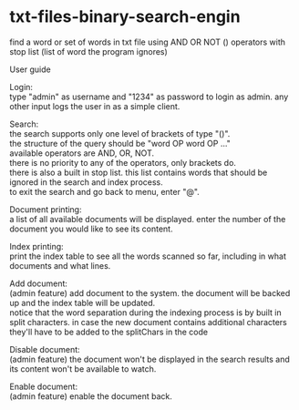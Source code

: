 # txt-files-binary-search-engin
find a word or set of words in txt file using AND OR NOT () operators with stop list (list of word the program ignores)

User guide  
  
Login:  
type "admin" as username and "1234" as password to login as admin. 
any other input logs the user in as a simple client.  
  
Search:  
the search supports only one level of brackets of type "()".  
the structure of the query should be "word OP word OP ..."  
available operators are AND, OR, NOT.  
there is no priority to any of the operators, only brackets do.  
there is also a built in stop list. this list contains words that should be 
ignored in the search and index process.  
to exit the search and go back to menu, enter "@".  
  
Document printing:  
a list of all available documents will be displayed. enter 
the number of the document you would like to see its content.  
  
Index printing:  
print the index table to see all the words scanned so far, 
including in what documents and what lines.  
  
Add document:  
(admin feature) add document to the system. the document will 
be backed up and the index table will be updated.  
notice that the word separation during the indexing process is by built in 
split characters. in case the new document contains additional characters 
they'll have to be added to the splitChars in the code  
  
Disable document:  
(admin feature) the document won't be displayed in the 
search results and its content won't be available to watch.  
  
Enable document:  
(admin feature) enable the document back.  
